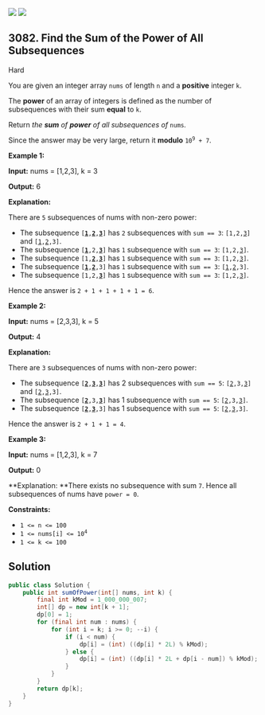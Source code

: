 [![](https://img.shields.io/github/stars/javadev/LeetCode-in-Java?label=Stars&style=flat-square)](https://github.com/javadev/LeetCode-in-Java)
[![](https://img.shields.io/github/forks/javadev/LeetCode-in-Java?label=Fork%20me%20on%20GitHub%20&style=flat-square)](https://github.com/javadev/LeetCode-in-Java/fork)

## 3082\. Find the Sum of the Power of All Subsequences

Hard

You are given an integer array `nums` of length `n` and a **positive** integer `k`.

The **power** of an array of integers is defined as the number of subsequences with their sum **equal** to `k`.

Return _the **sum** of **power** of all subsequences of_ `nums`_._

Since the answer may be very large, return it **modulo** <code>10<sup>9</sup> + 7</code>.

**Example 1:**

**Input:** nums = [1,2,3], k = 3

**Output:** 6

**Explanation:**

There are `5` subsequences of nums with non-zero power:

*   The subsequence <code>[<ins>**1**</ins>,<ins>**2**</ins>,<ins>**3**</ins>]</code> has `2` subsequences with `sum == 3`: <code>[1,2,<ins>3</ins>]</code> and <code>[<ins>1</ins>,<ins>2</ins>,3]</code>.
*   The subsequence <code>[<ins>**1**</ins>,2,<ins>**3**</ins>]</code> has `1` subsequence with `sum == 3`: <code>[1,2,<ins>3</ins>]</code>.
*   The subsequence <code>[1,<ins>**2**</ins>,<ins>**3**</ins>]</code> has `1` subsequence with `sum == 3`: <code>[1,2,<ins>3</ins>]</code>.
*   The subsequence <code>[<ins>**1**</ins>,<ins>**2**</ins>,3]</code> has `1` subsequence with `sum == 3`: <code>[<ins>1</ins>,<ins>2</ins>,3]</code>.
*   The subsequence <code>[1,2,<ins>**3**</ins>]</code> has `1` subsequence with `sum == 3`: <code>[1,2,<ins>3</ins>]</code>.

Hence the answer is `2 + 1 + 1 + 1 + 1 = 6`.

**Example 2:**

**Input:** nums = [2,3,3], k = 5

**Output:** 4

**Explanation:**

There are `3` subsequences of nums with non-zero power:

*   The subsequence <code>[<ins>**2**</ins>,<ins>**3**</ins>,<ins>**3**</ins>]</code> has 2 subsequences with `sum == 5`: <code>[<ins>2</ins>,3,<ins>3</ins>]</code> and <code>[<ins>2</ins>,<ins>3</ins>,3]</code>.
*   The subsequence <code>[<ins>**2**</ins>,3,<ins>**3**</ins>]</code> has 1 subsequence with `sum == 5`: <code>[<ins>2</ins>,3,<ins>3</ins>]</code>.
*   The subsequence <code>[<ins>**2**</ins>,<ins>**3**</ins>,3]</code> has 1 subsequence with `sum == 5`: <code>[<ins>2</ins>,<ins>3</ins>,3]</code>.

Hence the answer is `2 + 1 + 1 = 4`.

**Example 3:**

**Input:** nums = [1,2,3], k = 7

**Output:** 0

**Explanation: **There exists no subsequence with sum `7`. Hence all subsequences of nums have `power = 0`.

**Constraints:**

*   `1 <= n <= 100`
*   <code>1 <= nums[i] <= 10<sup>4</sup></code>
*   `1 <= k <= 100`

## Solution

```java
public class Solution {
    public int sumOfPower(int[] nums, int k) {
        final int kMod = 1_000_000_007;
        int[] dp = new int[k + 1];
        dp[0] = 1;
        for (final int num : nums) {
            for (int i = k; i >= 0; --i) {
                if (i < num) {
                    dp[i] = (int) ((dp[i] * 2L) % kMod);
                } else {
                    dp[i] = (int) ((dp[i] * 2L + dp[i - num]) % kMod);
                }
            }
        }
        return dp[k];
    }
}
```